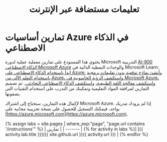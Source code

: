 ﻿---
title: تعليمات مستضافة عبر الإنترنت
permalink: index.html
layout: home
---

# تمارين أساسيات Azure في الذكاء الاصطناعي

يحتوي هذا المستودع على تمارين معملية عملية لدورة Microsoft التدريبية [AI-900 *الذكاء الاصطناعي Microsoft Azure*](https://docs.microsoft.com/ar-sa/learn/certifications/courses/ai-900t00) والوحدات النمطية الذاتية في Microsoft Learn: [ابدأ باستخدام الذكاء الاصطناعي على Azure،](https://docs.microsoft.com/learn/paths/get-started-with-artificial-intelligence-on-azure/) [ وأنشئ نماذج توقعية بدون تعليمات برمجية باستخدام التعلم الآلي من Azure، ](https://docs.microsoft.com/ar-sa/learn/paths/create-no-code-predictive-models-azure-machine-learning/) [واستكشف الرؤية الحاسوبية في Microsoft Azure،](https://docs.microsoft.com/learn/paths/explore-computer-vision-microsoft-azure/) [واستكشف معالجة اللغة الطبيعية،](https://docs.microsoft.com/learn/paths/explore-natural-language-processing/) و[استكشف الذكاء الاصطناعي التحادثي.](https://docs.microsoft.com/learn/paths/explore-conversational-ai/). تم تصميم التمارين لمرافقة المواد التعليمية وتمكينك من التدرب على استخدام التقنيات التي يصفونها. 

لإكمال هذه التمارين، ستحتاج إلى اشتراك Microsoft Azure. إذا لم يزودك مدربك بواحد، فيمكنك التسجيل للحصول على نسخة تجريبية مجانية على [https://azure.microsoft.com](https://azure.microsoft.com).

{% assign labs = site.pages | where_exp:"page", "page.url contains '/instructions'" %}
| تمارين |
| ------- | 
{% for activity in labs  %}| [{{ activity.lab.title }}]({{ site.github.url }}{{ activity.url }}) |
{% endfor %}
